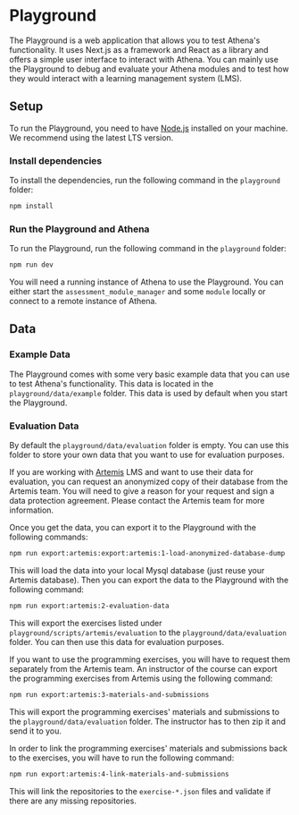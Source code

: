 # Playground 

The Playground is a web application that allows you to test Athena's functionality. It uses Next.js as a framework and React as a library and offers a simple user interface to interact with Athena. You can mainly use the Playground to debug and evaluate your Athena modules and to test how they would interact with a learning management system (LMS).

## Setup

To run the Playground, you need to have [Node.js](https://nodejs.org/en/) installed on your machine. We recommend using the latest LTS version.

### Install dependencies

To install the dependencies, run the following command in the `playground` folder:

```bash
npm install
```

### Run the Playground and Athena

To run the Playground, run the following command in the `playground` folder:

```bash
npm run dev
```

You will need a running instance of Athena to use the Playground. You can either start the `assessment_module_manager` and some `module` locally or connect to a remote instance of Athena.

## Data

### Example Data

The Playground comes with some very basic example data that you can use to test Athena's functionality. This data is located in the `playground/data/example` folder. This data is used by default when you start the Playground.

### Evaluation Data

By default the `playground/data/evaluation` folder is empty. You can use this folder to store your own data that you want to use for evaluation purposes.

If you are working with [Artemis](https://github.com/ls1intum/Artemis) LMS and want to use their data for evaluation, you can request an anonymized copy of their database from the Artemis team. You will need to give a reason for your request and sign a data protection agreement. Please contact the Artemis team for more information.

Once you get the data, you can export it to the Playground with the following commands:

```bash
npm run export:artemis:export:artemis:1-load-anonymized-database-dump
```

This will load the data into your local Mysql database (just reuse your Artemis database). Then you can export the data to the Playground with the following command:

```bash
npm run export:artemis:2-evaluation-data
```

This will export the exercises listed under `playground/scripts/artemis/evaluation` to the `playground/data/evaluation` folder. You can then use this data for evaluation purposes.

If you want to use the programming exercises, you will have to request them separately from the Artemis team. An instructor of the course can export the programming exercises from Artemis using the following command:

```bash
npm run export:artemis:3-materials-and-submissions
```

This will export the programming exercises' materials and submissions to the `playground/data/evaluation` folder. The instructor has to then zip it and send it to you.

In order to link the programming exercises' materials and submissions back to the exercises, you will have to run the following command:

```bash
npm run export:artemis:4-link-materials-and-submissions
```

This will link the repositories to the `exercise-*.json` files and validate if there are any missing repositories.


